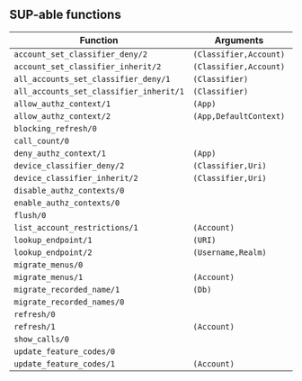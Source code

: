 ## SUP-able functions

| Function | Arguments | Description |
| -------- | --------- | ----------- |
| `account_set_classifier_deny/2` | `(Classifier,Account)` | |
| `account_set_classifier_inherit/2` | `(Classifier,Account)` | |
| `all_accounts_set_classifier_deny/1` | `(Classifier)` | |
| `all_accounts_set_classifier_inherit/1` | `(Classifier)` | |
| `allow_authz_context/1` | `(App)` | |
| `allow_authz_context/2` | `(App,DefaultContext)` | |
| `blocking_refresh/0` |  | |
| `call_count/0` |  | |
| `deny_authz_context/1` | `(App)` | |
| `device_classifier_deny/2` | `(Classifier,Uri)` | |
| `device_classifier_inherit/2` | `(Classifier,Uri)` | |
| `disable_authz_contexts/0` |  | |
| `enable_authz_contexts/0` |  | |
| `flush/0` |  | |
| `list_account_restrictions/1` | `(Account)` | |
| `lookup_endpoint/1` | `(URI)` | |
| `lookup_endpoint/2` | `(Username,Realm)` | |
| `migrate_menus/0` |  | |
| `migrate_menus/1` | `(Account)` | |
| `migrate_recorded_name/1` | `(Db)` | |
| `migrate_recorded_names/0` |  | |
| `refresh/0` |  | |
| `refresh/1` | `(Account)` | |
| `show_calls/0` |  | |
| `update_feature_codes/0` |  | |
| `update_feature_codes/1` | `(Account)` | |
